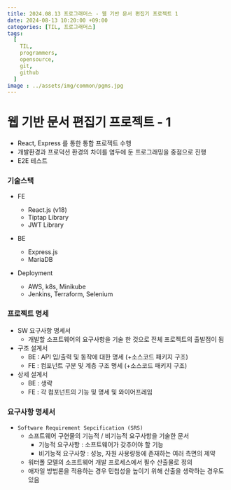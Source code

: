 ```yaml
---
title: 2024.08.13 프로그래머스 - 웹 기반 문서 편집기 프로젝트 1
date: 2024-08-13 10:20:00 +09:00
categories: [TIL, 프로그래머스]
tags:
  [
    TIL,
    programmers,
    opensource,
    git,
    github
  ]
image : ../assets/img/common/pgms.jpg
---
```

# 웹 기반 문서 편집기 프로젝트 - 1

- React, Express 를 통한 통합 프로젝트 수행
- 개발환경과 프로덕션 환경의 차이를 염두에 둔 프로그래밍을 중점으로 진행
- E2E 테스트

### 기술스택

- FE
    - React.js (v18)
    - Tiptap Library
    - JWT Library
- BE
    - Express.js
    - MariaDB

- Deployment
    - AWS, k8s, Minikube
    - Jenkins, Terraform, Selenium

### 프로젝트 명세

- SW 요구사항 명세서
    - 개발할 소프트웨어의 요구사항을 기술 한 것으로 전체 프로젝트의 출발점이 됨
- 구조 설계서
    - BE : API 입/출력 및 동작에 대한 명세 (+소스코드 패키지 구조)
    - FE : 컴포넌트 구분 및 계층 구조 명세  (+소스코드 패키지 구조)
- 상세 설계서
    - BE : 생략
    - FE : 각 컴포넌트의 기능 및 명세 및 와이어프레임
    

### 요구사항 명세서

- `Software Requirement Sepcification (SRS)`
    - 소프트웨어 구현물의 기능적 / 비기능적 요구사항을 기술한 문서
        - 기능적 요구사항 : 소프트웨어가 갖추어야 할 기능
        - 비기능적 요구사항 : 성능, 자원 사용량등에 존재하는 여러 측면의 제약
    - 워터폴 모델의 소프트웨어 개발 프로세스에서 필수 산출물로 정의
    - 애자일 방법론을 적용하는 경우 민첩성을 높이기 위해 산출을 생략하는 경우도 있음